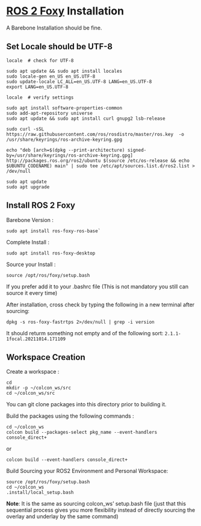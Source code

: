 # [ROS 2 Foxy](https://docs.ros.org/en/foxy/Installation/Ubuntu-Install-Debians.html) Installation

A Barebone Installation should be fine. 

## Set Locale should be UTF-8

```
locale  # check for UTF-8

sudo apt update && sudo apt install locales
sudo locale-gen en_US en_US.UTF-8
sudo update-locale LC_ALL=en_US.UTF-8 LANG=en_US.UTF-8
export LANG=en_US.UTF-8

locale  # verify settings

sudo apt install software-properties-common
sudo add-apt-repository universe
sudo apt update && sudo apt install curl gnupg2 lsb-release

sudo curl -sSL https://raw.githubusercontent.com/ros/rosdistro/master/ros.key  -o /usr/share/keyrings/ros-archive-keyring.gpg

echo "deb [arch=$(dpkg --print-architecture) signed-by=/usr/share/keyrings/ros-archive-keyring.gpg] http://packages.ros.org/ros2/ubuntu $(source /etc/os-release && echo $UBUNTU_CODENAME) main" | sudo tee /etc/apt/sources.list.d/ros2.list > /dev/null

sudo apt update
sudo apt upgrade
```

## Install ROS 2 Foxy

Barebone Version : 
```
sudo apt install ros-foxy-ros-base`
```

Complete Install : 
```
sudo apt install ros-foxy-desktop
```

Source your Install : 
```
source /opt/ros/foxy/setup.bash
```

If you prefer add it to your .bashrc file (This is not mandatory you still can source it every time)

After installation, cross check by typing the following in a new terminal after sourcing: 
```
dpkg -s ros-foxy-fastrtps 2>/dev/null | grep -i version
```

It should returm something not empty and of the following sort: `2.1.1-1focal.20211014.171109`


## Workspace Creation

Create a workspace : 

```
cd
mkdir -p ~/colcon_ws/src
cd ~/colcon_ws/src
```
You can git clone packages into this directory prior to building it.

Build the packages using the following commands : 
```
cd ~/colcon_ws
colcon build --packages-select pkg_name --event-handlers console_direct+ 
```
or 
```
colcon build --event-handlers console_direct+
```

Build Sourcing your ROS2 Environment and Personal Workspace:

```
source /opt/ros/foxy/setup.bash
cd ~/colcon_ws
.install/local_setup.bash
```
**Note**: It is the same as sourcing colcon_ws’ setup.bash file (just that this sequential process gives you more flexibility instead of directly sourcing the overlay and underlay by the same command)
